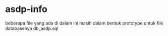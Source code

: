 # asdp-info
beberapa file yang ada di dalam ini masih dalam bentuk prototype
untuk file databasenya db_asdp.sql
